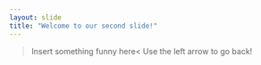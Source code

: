 ```yaml
---
layout: slide
title: "Welcome to our second slide!"
---
```

>Insert something funny here<
Use the left arrow to go back!
